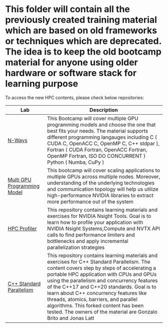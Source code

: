 # This folder will contain all the previously created training material which are based on old frameworks or techniques which are deprecated. The idea is to keep the old bootcamp material for anyone using older hardware or software stack for learning purpose

To access the new HPC contents, please check below repositories:

| Lab      | Description |
| ----------- | ----------- |
| [N-Ways](https://github.com/openhackathons-org/nways_accelerated_programming)      | This Bootcamp will cover multiple GPU programming models and choose the one that best fits your needs. The material supports different programming langauges including C ( CUDA C, OpenACC C, OpenMP C, C++ stdpar ),  Fortran ( CUDA Fortran, OpenACC Fortran, OpenMP Fortran, ISO DO CONCURRENT ) Python ( Numba, CuPy )       |
| [Multi GPU Programming Model](https://github.com/openhackathons-org/nways_multi_gpu)   | This bootcamp will cover scaling applications to multiple GPUs across multiple nodes. Moreover, understanding of the underlying technologies and communication topology will help us utilize high-performance NVIDIA libraries to extract more performance out of the system     |
| [HPC Profiler](https://github.com/openhackathons-org/HPC_Profiler)  | This repository contains learning materials and exercises for NVIDIA Nsight Tools. Goal is to learn how to profile your application with NVIDIA Nsight Systems,Compute and NVTX API calls to find performance limiters and bottlenecks and apply incremental parallelization strategies |
| [C++ Standard Parallelism](https://github.com/openhackathons-org/cpp_hpc_tutorial)  | This repository contains learning materials and exercises for C++ Standard Parallelism. The content covers step by steps of accelerating a portable HPC application with CPUs and GPUs using the parallelism and concurrency features of the C++17 and C++20 standards. Goal is to learn about C++ concurrency features like threads, atomics, barriers, and parallel algorithms. This forked content has been tested. The owners of the material are Gonzalo Brito and Jonas Latt|